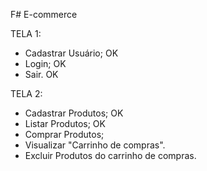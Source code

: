 F# E-commerce

TELA 1:
- Cadastrar Usuário; OK
- Login; OK
- Sair. OK

TELA 2:
- Cadastrar Produtos; OK
- Listar Produtos; OK
- Comprar Produtos; 
- Visualizar "Carrinho de compras".  
- Excluir Produtos do carrinho de compras.
